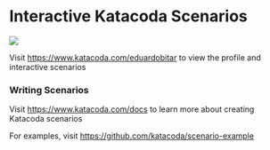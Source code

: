 # Interactive Katacoda Scenarios

[![](http://shields.katacoda.com/katacoda/eduardobitar/count.svg)](https://www.katacoda.com/eduardobitar "Get your profile on Katacoda.com")

Visit https://www.katacoda.com/eduardobitar to view the profile and interactive scenarios

### Writing Scenarios
Visit https://www.katacoda.com/docs to learn more about creating Katacoda scenarios

For examples, visit https://github.com/katacoda/scenario-example
